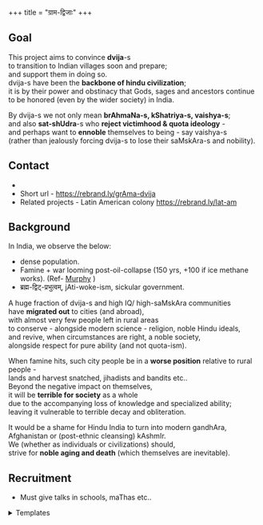 +++
title = "ग्राम-द्विजाः"
+++

## Goal
This project aims to convince **dvija**-s  
to transition to Indian villages soon and prepare;  
and support them in doing so.  
dvija-s have been the **backbone of hindu civilization**;  
it is by their power and obstinacy that Gods, sages and ancestors continue to be honored (even by the wider society) in India.

By dvija-s we not only mean **brAhmaNa-s, kShatriya-s, vaishya-s**;  
and also **sat-shUdra**-s who **reject victimhood & quota ideology** -  
and perhaps want to **ennoble** themselves to being - say vaishya-s  
(rather than jealously forcing dvija-s to lose their saMskAra-s and nobility). 

## Contact 
- [tele]:(https://https://t.me/+aZpV3KvbSj1iZDUx)
- Short url - https://rebrand.ly/grAma-dvija
- Related projects - Latin American colony https://rebrand.ly/lat-am


## Background
In India, we observe the below:

- dense population.
- Famine + war looming post-oil-collapse (150 yrs, +100 if ice methane works). (Ref- [Murphy](https://escholarship.org/uc/energy_ambitions) )
- ब्रह्म-द्विट्-प्रभुत्वम्, jAti-woke-ism, sickular government.

A huge fraction of dvija-s and high IQ/ high-saMskAra communities  
have **migrated out** to cities (and abroad),  
with almost very few people left in rural areas  
to conserve - alongside modern science - religion, noble Hindu ideals,  
and revive, when circumstances are right, a noble society,  
alongside respect for pure ability (and not quota-ism).  

When famine hits, such city people be in a **worse position** relative to rural people -  
lands and harvest snatched, jihadists and bandits etc..  
Beyond the negative impact on themselves,  
it will be **terrible for society** as a whole  
due to the accompanying loss of knowledge and specialized ability;  
leaving it vulnerable to terrible decay and obliteration.

It would be a shame for Hindu India to turn into modern gandhAra, Afghanistan or (post-ethnic cleansing) kAshmIr.  
We (whether as individuals or civilizations) should,  
strive for **noble aging and death** (which themselves are inevitable).

## Recruitment
- Must give talks in schools, maThas etc..

<details><summary>Templates</summary>

namaH!  
Are you interested in this project to convince and support "dvija-s" (broadly defined)  
to move to Indian villages - https://rebrand.ly/grAma-dvija ?  
If not, please mention it to compatible Hindus on the "conservative" spectrum.
</details>
